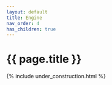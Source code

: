 ```yaml
---
layout: default
title: Engine
nav_order: 4
has_children: true
---
```


{{ page.title }}
======================

{% include under_construction.html %}


<br>

<br>